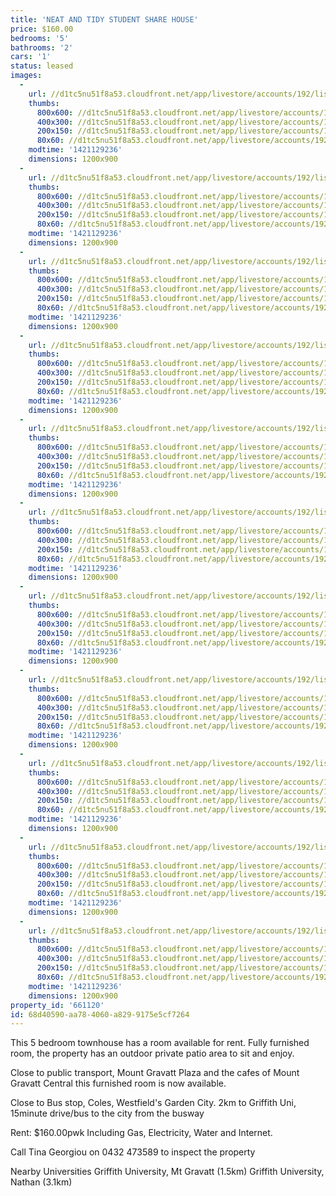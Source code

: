 ```yaml
---
title: 'NEAT AND TIDY STUDENT SHARE HOUSE'
price: $160.00
bedrooms: '5'
bathrooms: '2'
cars: '1'
status: leased
images:
  -
    url: //d1tc5nu51f8a53.cloudfront.net/app/livestore/accounts/192/listings/316493/images/Room-3_9575737622_20150113040612.jpg
    thumbs:
      800x600: //d1tc5nu51f8a53.cloudfront.net/app/livestore/accounts/192/listings/316493/images/Room-3_9575737622_20150113040612_800x600.jpg
      400x300: //d1tc5nu51f8a53.cloudfront.net/app/livestore/accounts/192/listings/316493/images/Room-3_9575737622_20150113040612_400x300.jpg
      200x150: //d1tc5nu51f8a53.cloudfront.net/app/livestore/accounts/192/listings/316493/images/Room-3_9575737622_20150113040612_200x150.jpg
      80x60: //d1tc5nu51f8a53.cloudfront.net/app/livestore/accounts/192/listings/316493/images/Room-3_9575737622_20150113040612_80x60.jpg
    modtime: '1421129236'
    dimensions: 1200x900
  -
    url: //d1tc5nu51f8a53.cloudfront.net/app/livestore/accounts/192/listings/316493/images/Room-4_4013812067_20150113040617.jpg
    thumbs:
      800x600: //d1tc5nu51f8a53.cloudfront.net/app/livestore/accounts/192/listings/316493/images/Room-4_4013812067_20150113040617_800x600.jpg
      400x300: //d1tc5nu51f8a53.cloudfront.net/app/livestore/accounts/192/listings/316493/images/Room-4_4013812067_20150113040617_400x300.jpg
      200x150: //d1tc5nu51f8a53.cloudfront.net/app/livestore/accounts/192/listings/316493/images/Room-4_4013812067_20150113040617_200x150.jpg
      80x60: //d1tc5nu51f8a53.cloudfront.net/app/livestore/accounts/192/listings/316493/images/Room-4_4013812067_20150113040617_80x60.jpg
    modtime: '1421129236'
    dimensions: 1200x900
  -
    url: //d1tc5nu51f8a53.cloudfront.net/app/livestore/accounts/192/listings/316493/images/Room-5_8631507899_20150113040620.jpg
    thumbs:
      800x600: //d1tc5nu51f8a53.cloudfront.net/app/livestore/accounts/192/listings/316493/images/Room-5_8631507899_20150113040620_800x600.jpg
      400x300: //d1tc5nu51f8a53.cloudfront.net/app/livestore/accounts/192/listings/316493/images/Room-5_8631507899_20150113040620_400x300.jpg
      200x150: //d1tc5nu51f8a53.cloudfront.net/app/livestore/accounts/192/listings/316493/images/Room-5_8631507899_20150113040620_200x150.jpg
      80x60: //d1tc5nu51f8a53.cloudfront.net/app/livestore/accounts/192/listings/316493/images/Room-5_8631507899_20150113040620_80x60.jpg
    modtime: '1421129236'
    dimensions: 1200x900
  -
    url: //d1tc5nu51f8a53.cloudfront.net/app/livestore/accounts/192/listings/316493/images/Room-1_9945964483_20150113040625.jpg
    thumbs:
      800x600: //d1tc5nu51f8a53.cloudfront.net/app/livestore/accounts/192/listings/316493/images/Room-1_9945964483_20150113040625_800x600.jpg
      400x300: //d1tc5nu51f8a53.cloudfront.net/app/livestore/accounts/192/listings/316493/images/Room-1_9945964483_20150113040625_400x300.jpg
      200x150: //d1tc5nu51f8a53.cloudfront.net/app/livestore/accounts/192/listings/316493/images/Room-1_9945964483_20150113040625_200x150.jpg
      80x60: //d1tc5nu51f8a53.cloudfront.net/app/livestore/accounts/192/listings/316493/images/Room-1_9945964483_20150113040625_80x60.jpg
    modtime: '1421129236'
    dimensions: 1200x900
  -
    url: //d1tc5nu51f8a53.cloudfront.net/app/livestore/accounts/192/listings/316493/images/Main-Bathroom_9493743876_20150113040634.jpg
    thumbs:
      800x600: //d1tc5nu51f8a53.cloudfront.net/app/livestore/accounts/192/listings/316493/images/Main-Bathroom_9493743876_20150113040634_800x600.jpg
      400x300: //d1tc5nu51f8a53.cloudfront.net/app/livestore/accounts/192/listings/316493/images/Main-Bathroom_9493743876_20150113040634_400x300.jpg
      200x150: //d1tc5nu51f8a53.cloudfront.net/app/livestore/accounts/192/listings/316493/images/Main-Bathroom_9493743876_20150113040634_200x150.jpg
      80x60: //d1tc5nu51f8a53.cloudfront.net/app/livestore/accounts/192/listings/316493/images/Main-Bathroom_9493743876_20150113040634_80x60.jpg
    modtime: '1421129236'
    dimensions: 1200x900
  -
    url: //d1tc5nu51f8a53.cloudfront.net/app/livestore/accounts/192/listings/316493/images/Living-2_5838339119_20150113040638.jpg
    thumbs:
      800x600: //d1tc5nu51f8a53.cloudfront.net/app/livestore/accounts/192/listings/316493/images/Living-2_5838339119_20150113040638_800x600.jpg
      400x300: //d1tc5nu51f8a53.cloudfront.net/app/livestore/accounts/192/listings/316493/images/Living-2_5838339119_20150113040638_400x300.jpg
      200x150: //d1tc5nu51f8a53.cloudfront.net/app/livestore/accounts/192/listings/316493/images/Living-2_5838339119_20150113040638_200x150.jpg
      80x60: //d1tc5nu51f8a53.cloudfront.net/app/livestore/accounts/192/listings/316493/images/Living-2_5838339119_20150113040638_80x60.jpg
    modtime: '1421129236'
    dimensions: 1200x900
  -
    url: //d1tc5nu51f8a53.cloudfront.net/app/livestore/accounts/192/listings/316493/images/Living-1_6467316812_20150113040640.jpg
    thumbs:
      800x600: //d1tc5nu51f8a53.cloudfront.net/app/livestore/accounts/192/listings/316493/images/Living-1_6467316812_20150113040640_800x600.jpg
      400x300: //d1tc5nu51f8a53.cloudfront.net/app/livestore/accounts/192/listings/316493/images/Living-1_6467316812_20150113040640_400x300.jpg
      200x150: //d1tc5nu51f8a53.cloudfront.net/app/livestore/accounts/192/listings/316493/images/Living-1_6467316812_20150113040640_200x150.jpg
      80x60: //d1tc5nu51f8a53.cloudfront.net/app/livestore/accounts/192/listings/316493/images/Living-1_6467316812_20150113040640_80x60.jpg
    modtime: '1421129236'
    dimensions: 1200x900
  -
    url: //d1tc5nu51f8a53.cloudfront.net/app/livestore/accounts/192/listings/316493/images/Dining_9210582623_20150113040643.jpg
    thumbs:
      800x600: //d1tc5nu51f8a53.cloudfront.net/app/livestore/accounts/192/listings/316493/images/Dining_9210582623_20150113040643_800x600.jpg
      400x300: //d1tc5nu51f8a53.cloudfront.net/app/livestore/accounts/192/listings/316493/images/Dining_9210582623_20150113040643_400x300.jpg
      200x150: //d1tc5nu51f8a53.cloudfront.net/app/livestore/accounts/192/listings/316493/images/Dining_9210582623_20150113040643_200x150.jpg
      80x60: //d1tc5nu51f8a53.cloudfront.net/app/livestore/accounts/192/listings/316493/images/Dining_9210582623_20150113040643_80x60.jpg
    modtime: '1421129236'
    dimensions: 1200x900
  -
    url: //d1tc5nu51f8a53.cloudfront.net/app/livestore/accounts/192/listings/316493/images/Backyard_3052737489_20150113040645.jpg
    thumbs:
      800x600: //d1tc5nu51f8a53.cloudfront.net/app/livestore/accounts/192/listings/316493/images/Backyard_3052737489_20150113040645_800x600.jpg
      400x300: //d1tc5nu51f8a53.cloudfront.net/app/livestore/accounts/192/listings/316493/images/Backyard_3052737489_20150113040645_400x300.jpg
      200x150: //d1tc5nu51f8a53.cloudfront.net/app/livestore/accounts/192/listings/316493/images/Backyard_3052737489_20150113040645_200x150.jpg
      80x60: //d1tc5nu51f8a53.cloudfront.net/app/livestore/accounts/192/listings/316493/images/Backyard_3052737489_20150113040645_80x60.jpg
    modtime: '1421129236'
    dimensions: 1200x900
  -
    url: //d1tc5nu51f8a53.cloudfront.net/app/livestore/accounts/192/listings/316493/images/1-5-Howsan-258_3340493250_20150113040649.jpg
    thumbs:
      800x600: //d1tc5nu51f8a53.cloudfront.net/app/livestore/accounts/192/listings/316493/images/1-5-Howsan-258_3340493250_20150113040649_800x600.jpg
      400x300: //d1tc5nu51f8a53.cloudfront.net/app/livestore/accounts/192/listings/316493/images/1-5-Howsan-258_3340493250_20150113040649_400x300.jpg
      200x150: //d1tc5nu51f8a53.cloudfront.net/app/livestore/accounts/192/listings/316493/images/1-5-Howsan-258_3340493250_20150113040649_200x150.jpg
      80x60: //d1tc5nu51f8a53.cloudfront.net/app/livestore/accounts/192/listings/316493/images/1-5-Howsan-258_3340493250_20150113040649_80x60.jpg
    modtime: '1421129236'
    dimensions: 1200x900
  -
    url: //d1tc5nu51f8a53.cloudfront.net/app/livestore/accounts/192/listings/316493/images/1-5-Howsan-252_6733410768_20150113040650.jpg
    thumbs:
      800x600: //d1tc5nu51f8a53.cloudfront.net/app/livestore/accounts/192/listings/316493/images/1-5-Howsan-252_6733410768_20150113040650_800x600.jpg
      400x300: //d1tc5nu51f8a53.cloudfront.net/app/livestore/accounts/192/listings/316493/images/1-5-Howsan-252_6733410768_20150113040650_400x300.jpg
      200x150: //d1tc5nu51f8a53.cloudfront.net/app/livestore/accounts/192/listings/316493/images/1-5-Howsan-252_6733410768_20150113040650_200x150.jpg
      80x60: //d1tc5nu51f8a53.cloudfront.net/app/livestore/accounts/192/listings/316493/images/1-5-Howsan-252_6733410768_20150113040650_80x60.jpg
    modtime: '1421129236'
    dimensions: 1200x900
property_id: '661120'
id: 68d40590-aa78-4060-a829-9175e5cf7264
---
```

This 5 bedroom townhouse has a room available for rent. Fully furnished room, the property has an outdoor private patio area to sit and enjoy.

Close to public transport, Mount Gravatt Plaza and the cafes of Mount Gravatt Central this furnished room is now available.

Close to Bus stop, Coles, Westfield's Garden City. 2km to Griffith Uni, 15minute drive/bus to the city from the busway

Rent: $160.00pwk Including Gas, Electricity, Water and Internet.

Call Tina Georgiou on 0432 473589 to inspect the property

Nearby Universities
Griffith University, Mt Gravatt (1.5km)
Griffith University, Nathan (3.1km)